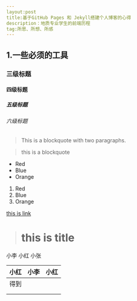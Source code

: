 ```yaml
---
layout:post
title:基于GitHub Pages 和 Jekyll搭建个人博客的心得
description：地质专业学生的前端历程
tag:所思、所想、所感
---
```


## 1.一些必须的工具

### 三级标题

#### 四级标题

##### 五级标题

###### 六级标题

> This is a blockquote with two paragraphs. 

> this is a blockquote

* Red
* Blue
* Orange

1. Red
2. Blue
3. Orange

[this is link](www.baidu.com)

> # this is title

小李 小红 小张

|  小红  |  小李  |  小红  |
| :--: | :--: | :--: |
|  得到  |      |      |
|      |      |      |
|      |      |      |

